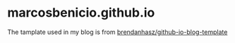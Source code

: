 # marcosbenicio.github.io

The tamplate used in my blog is from [brendanhasz/github-io-blog-template](https://github.com/brendanhasz/github-io-blog-template) 
